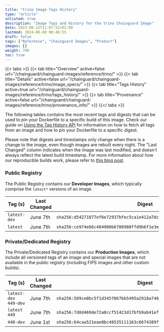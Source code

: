```yaml
---
title: "trino Image Tags History"
type: "article"
unlisted: true
description: "Image Tags and History for the trino Chainguard Image"
date: 2023-06-22T11:07:52+02:00
lastmod: 2024-06-08 00:48:55
draft: false
tags: ["Reference", "Chainguard Images", "Product"]
images: []
weight: 700
toc: true
---
```


{{< tabs >}}
{{< tab title="Overview" active=false url="/chainguard/chainguard-images/reference/trino/" >}}
{{< tab title="Details" active=false url="/chainguard/chainguard-images/reference/trino/image_specs/" >}}
{{< tab title="Tags History" active=true url="/chainguard/chainguard-images/reference/trino/tags_history/" >}}
{{< tab title="Provenance" active=false url="/chainguard/chainguard-images/reference/trino/provenance_info/" >}}
{{</ tabs >}}

The following tables contains the most recent tags and digests that can be used to pin your Dockerfile to a specific build of this image. Check our guide on [Using the Tag History API](/chainguard/chainguard-images/using-the-tag-history-api/) for information on how to fetch all tags from an image and how to pin your Dockerfile to a specific digest.

Please note that digests and timestamps only change when there is a change to the image, even though images are rebuilt every night. The "Last Changed" column indicates when the image was last modified, and doesn't always reflect the latest build timestamp. For more information about how our reproducible builds work, please refer to [this blog post](https://www.chainguard.dev/unchained/reproducing-chainguards-reproducible-image-builds).

### Public Registry
The Public Registry contains our **Developer Images**, which typically comprise the `latest*` versions of an image.

| Tag (s)       | Last Changed | Digest                                                                    |
|---------------|--------------|---------------------------------------------------------------------------|
|  `latest-dev` | June 7th     | `sha256:d54271877ef6e72937bfec5ca1e412a7dc1558cd395e97697347a28a39dc4b33` |
|  `latest`     | June 7th     | `sha256:ce974e66c484900b6708980ffd9b6f1e3e5ce388ac9ed1ac5141152118b009b0` |


### Private/Dedicated Registry
The Private/Dedicated Registry contains our **Production Images**, which include all versioned tags of an image and special images that are not available in the public registry (including FIPS images and other custom builds).

| Tag (s)                 | Last Changed | Digest                                                                    |
|-------------------------|--------------|---------------------------------------------------------------------------|
|  `latest-dev` `449-dev` | June 7th     | `sha256:589ce0bc5f1d3457067bb5495a2918a746b4d6595c35f448d04b5d9195377771` |
|  `latest` `449`         | June 7th     | `sha256:7d8d469de72a0ccf51423d17bfb9ab41ef9ccd3cec2b6bedea808c44dd3cb8c4` |
|  `448-dev`              | June 1st     | `sha256:64caa521eae0bc48535111163c6674389fafe459060f612a7afe19605343252a` |

